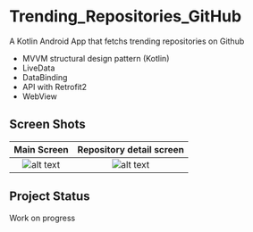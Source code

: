 # Trending_Repositories_GitHub

A Kotlin Android App that fetchs trending repositories on Github
  - MVVM structural design pattern (Kotlin)
  - LiveData
  - DataBinding
  - API with Retrofit2
  - WebView
  
## Screen Shots

Main Screen            |  Repository detail screen
:-------------------------:|:-------------------------:
![alt text](https://github.com/pduy99/Trending_Repositories_GitHub/blob/master/screenshot/MainScreen.png?raw=true)  |  ![alt text](https://github.com/pduy99/Trending_Repositories_GitHub/blob/master/screenshot/DetailScreen.png?raw=true)

## Project Status

Work on progress
